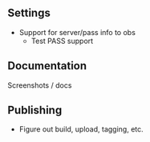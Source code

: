 ## Settings

* Support for server/pass info to obs
  * Test PASS support

## Documentation

Screenshots / docs

## Publishing

- Figure out build, upload, tagging, etc.
